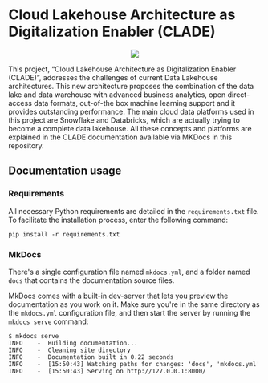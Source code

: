 # Cloud Lakehouse Architecture as Digitalization Enabler (CLADE) 

<div align="center">
  <img src="https://github.com/UDC-GAC/CLADE/assets/78569753/e79aa629-94ec-4597-b2b0-4049e6cb30a4">
</div>

This project, “Cloud Lakehouse Architecture as Digitalization Enabler (CLADE)”, addresses the challenges of current Data Lakehouse architectures. This new architecture proposes the combination of the data lake and data warehouse with advanced business analytics, open direct-access data formats, out-of-the box machine learning support and it provides outstanding performance. The main cloud data platforms used in this project are Snowflake and Databricks, which are actually trying to become a complete data lakehouse. All these concepts and platforms are explained in the CLADE documentation available via MKDocs in this repository.

## Documentation usage

### Requirements
All necessary Python requirements are detailed in the `requirements.txt` file. To facilitate the installation process, enter the following command:
````
pip install -r requirements.txt
````

### MkDocs

There's a single configuration file named `mkdocs.yml`, and a folder named `docs` that contains the documentation source files.

MkDocs comes with a built-in dev-server that lets you preview the documentation as you work on it. Make sure you're in the same directory as the `mkdocs.yml` configuration file, and then start the server by running the `mkdocs serve` command:
````
$ mkdocs serve
INFO    -  Building documentation...
INFO    -  Cleaning site directory
INFO    -  Documentation built in 0.22 seconds
INFO    -  [15:50:43] Watching paths for changes: 'docs', 'mkdocs.yml'
INFO    -  [15:50:43] Serving on http://127.0.0.1:8000/
````
